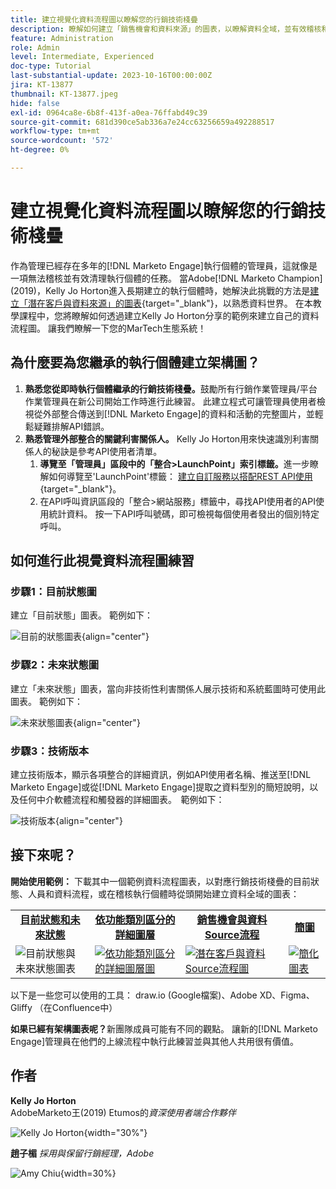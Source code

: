 ```yaml
---
title: 建立視覺化資料流程圖以瞭解您的行銷技術棧疊
description: 瞭解如何建立「銷售機會和資料來源」的圖表，以瞭解資料全域，並有效稽核和整理執行個體。
feature: Administration
role: Admin
level: Intermediate, Experienced
doc-type: Tutorial
last-substantial-update: 2023-10-16T00:00:00Z
jira: KT-13877
thumbnail: KT-13877.jpeg
hide: false
exl-id: 0964ca8e-6b8f-413f-a0ea-76ffabd49c39
source-git-commit: 681d390ce5ab336a7e24cc63256659a492288517
workflow-type: tm+mt
source-wordcount: '572'
ht-degree: 0%

---
```


# 建立視覺化資料流程圖以瞭解您的行銷技術棧疊

作為管理已經存在多年的[!DNL Marketo Engage]執行個體的管理員，這就像是一項無法稽核並有效清理執行個體的任務。 當Adobe[!DNL Marketo Champion] (2019)，Kelly Jo Horton進入長期建立的執行個體時，她解決此挑戰的方法是[建立「潛在客戶與資料來源」的圖表](https://nation.marketo.com/t5/employee-blogs/understand-your-marketing-technology-and-data-create-this/ba-p/296774){target="_blank"}，以熟悉資料世界。 在本教學課程中，您將瞭解如何透過建立Kelly Jo Horton分享的範例來建立自己的資料流程圖。 讓我們瞭解一下您的MarTech生態系統！

## 為什麼要為您繼承的執行個體建立架構圖？

1. **熟悉您從即時執行個體繼承的行銷技術棧疊。**&#x200B;鼓勵所有行銷作業管理員/平台作業管理員在新公司開始工作時進行此練習。 此建立程式可讓管理員使用者檢視從外部整合傳送到[!DNL Marketo Engage]的資料和活動的完整圖片，並輕鬆疑難排解API錯誤。
2. **熟悉管理外部整合的關鍵利害關係人。** Kelly Jo Horton用來快速識別利害關係人的秘訣是參考API使用者清單。
   1. **導覽至「管理員」區段中的「整合>LaunchPoint」索引標籤。**&#x200B;進一步瞭解如何導覽至&#39;LaunchPoint&#39;標籤： [建立自訂服務以搭配REST API使用](https://experienceleague.adobe.com/docs/marketo/using/product-docs/administration/additional-integrations/create-a-custom-service-for-use-with-rest-api.html?lang=zh-Hant){target="_blank"}。
   2. 在API呼叫資訊區段的「整合>網站服務」標籤中，尋找API使用者的API使用統計資料。 按一下API呼叫號碼，即可檢視每個使用者發出的個別特定呼叫。

## 如何進行此視覺資料流程圖練習

### 步驟1：目前狀態圖

建立「目前狀態」圖表。 範例如下：

![目前的狀態圖表](/help/tutorial-inherited-instance/_assets/data-flow-diagram/Current_State_Lead_Data_Sources_KellyJo_Horton.png){align="center"}


### 步驟2：未來狀態圖

建立「未來狀態」圖表，當向非技術性利害關係人展示技術和系統藍圖時可使用此圖表。 範例如下：

![未來狀態圖表](/help/tutorial-inherited-instance/_assets/data-flow-diagram/Future-State-Lead-Data-Sources-KellyJo-Horton.png){align="center"}

### 步驟3：技術版本

建立技術版本，顯示各項整合的詳細資訊，例如API使用者名稱、推送至[!DNL Marketo Engage]或從[!DNL Marketo Engage]提取之資料型別的簡短說明，以及任何中介軟體流程和觸發器的詳細圖表。  範例如下：

![技術版本](/help/tutorial-inherited-instance/_assets/data-flow-diagram/Lead-Data-Source-Diagram-KellyJo-Horton.png){align="center"}


## 接下來呢？

**開始使用範例：**
下載其中一個範例資料流程圖表，以對應行銷技術棧疊的目前狀態、人員和資料流程，或在稽核執行個體時從頭開始建立資料全域的圖表：


<table style="table-layout:fixed">
   <tr>  
      <td style="border: 0;">
      <div style="text-align: center;">
          <a href="./_assets/downloads/Current_Future_State_Lead_Data_Sources.zip">
            <strong>目前狀態和未來狀態</strong>
         </a>
      </div>
      </td>
      <td style="border: 0;">
      <div style="text-align: center;">
         <a href="./_assets/downloads/Detailed_Layers_by_Functional_Category_Stacked_Technologies.zip">
         <strong>依功能類別區分的詳細圖層</strong>   
         </a>
      </div>
      </td>
      <td style="border: 0;">
         <div style="text-align: center;">
         <a href="./_assets/downloads/Lead_Data_Source.zip">
           <strong>銷售機會與資料Source流程</strong>  
         </a>
         </div>
       </td> 
       <td style="border: 0;">
         <div style="text-align: center;">
         <a href="./_assets/downloads/Simple_World_Class_Stage_Stack.zip">
          <strong>簡圖</strong>  
         </a>
         </div>
        </td>  
   </tr>
   <tr>
    <td style="border: 0;">
         <div>
          <img alt="目前狀態與未來狀態圖表" src="./_assets/Thumbnail_Current-Future State Lead_Data Sources_KellyJo_Horton.png"/>
         </a>
      </div>
      </td>
      <td style="border: 0;">
         <div>
         <a href="./_assets/downloads/Detailed_Layers_by_Functional_Category_Stacked_Technologies.zip">
         <img alt="依功能類別區分的詳細圖層圖" src="./_assets/Thumbnail_Detailed_Layers_by_Functional_Category_Stacked_Technologies_KellyJo_Horton.png" />
       </a>
         </div>
      </td>
       <td style="border: 0;">
         <div>
            <a href="./_assets/downloads/Lead_Data_Source.zip">
         <img alt="潛在客戶與資料Source流程圖" src="./_assets/Thumbnail_Lead-Data Source Diagram_KellyJo_Horton.png" />
         </a>
         </div>
      </td>
     <td style="border: 0;">
         <div>
            <a href="./_assets/downloads/Simple_World_Class_Stage_Stack.zip">
             <img alt="簡化圖表" src="./_assets/Thumbnail_Simple_World_Class_Stage_Stack.png" />
         </a>
         </div>
      </td>
</table>

以下是一些您可以使用的工具： draw.io (Google檔案)、Adobe XD、Figma、Gliffy （在Confluence中）

**如果已經有架構圖表呢？**&#x200B;新團隊成員可能有不同的觀點。 讓新的[!DNL Marketo Engage]管理員在他們的上線流程中執行此練習並與其他人共用很有價值。

## 作者

**Kelly Jo Horton**\
AdobeMarketo王(2019)
Etumos的*資深使用者端合作夥伴*

![Kelly Jo Horton](/help/tutorial-inherited-instance/_assets/authors/Customer_Author_Kelly_Jo_Horton.png){width="30%"}

**趙子楣**
*採用與保留行銷經理，Adobe*

![Amy Chiu](/help/tutorial-inherited-instance/_assets/authors/Adobe_Author_Amy_Chiu.png){width=30%}
